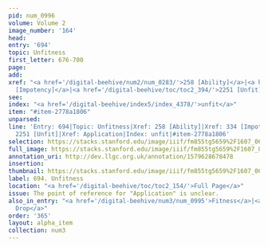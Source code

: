 ```yaml
---
pid: num_0996
volume: Volume 2
image_number: '164'
head: 
entry: '694'
topic: Unfitness
first_letter: 676-700
page: 
add: 
xref: "<a href='/digital-beehive/num2/num_0283/'>258 [Ability]</a>|<a href='/digital-beehive/num2/num_0386/'>334
  [Impotency]</a>|<a href='/digital-beehive/toc/toc2_394/'>2251 [Unfit]</a>|Application"
see: 
index: "<a href='/digital-beehive/index5/index_4378/'>unfit</a>"
item: "#item-2778a1806"
unparsed: 
line: 'Entry: 694|Topic: Unfitness|Xref: 258 [Ability]|Xref: 334 [Impotency]|Xref:
  2251 [Unfit]|Xref: Application|Index: unfit|#item-2778a1806'
selection: https://stacks.stanford.edu/image/iiif/fm855tg5659%2F1607_0631/944,3468,2788,293/full/0/default.jpg
full_image: https://stacks.stanford.edu/image/iiif/fm855tg5659%2F1607_0631/full/full/0/default.jpg
annotation_uri: http://dev.llgc.org.uk/annotation/1579628678478
insertion: 
thumbnail: https://stacks.stanford.edu/image/iiif/fm855tg5659%2F1607_0631/944,3468,600,180/250,/0/default.jpg
label: 694. Unfitness
location: "<a href='/digital-beehive/toc/toc2_154/'>Full Page</a>"
issue: The point of reference for "Application" is unclear.
also_in_entry: "<a href='/digital-beehive/num3/num_0995'>Fitness</a>|<a href='/digital-beehive/num3/num_0997'>a
  Drop</a>"
order: '365'
layout: alpha_item
collection: num3
---
```

